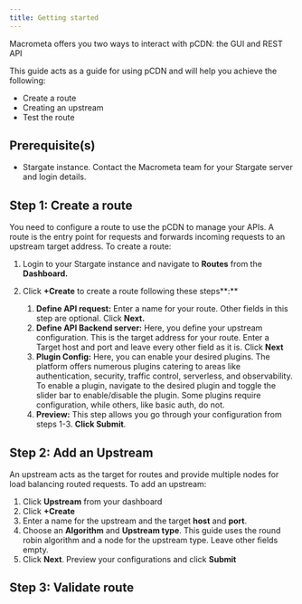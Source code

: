 ```yaml
---
title: Getting started
---
```


Macrometa offers you two ways to interact with pCDN: the GUI and REST API

This guide acts as a guide for using pCDN and will help you achieve the following:

- Create a route
- Creating an upstream
- Test the route

## Prerequisite(s)

- Stargate instance. Contact the Macrometa team for your Stargate server and login details.

## Step 1: Create a route

You need to configure a route to use the pCDN to manage your APIs. A route is the entry point for requests and forwards incoming requests to an upstream target address. To create a route:

1. Login to your Stargate instance and navigate to **Routes** from the **Dashboard.**
2. Click **+Create** to create a route following these steps**:**

    1. **Define API request:**  Enter a name for your route. Other fields in this step are optional. Click **Next.**
    1. **Define API Backend server:** Here, you define your upstream configuration. This is the target address for your route. Enter a Target host and port and leave every other field as it is. Click **Next**
    1. **Plugin Config:** Here, you can enable your desired plugins. The platform offers numerous plugins catering to areas like authentication, security, traffic control, serverless, and observability. 
    To enable a plugin, navigate to the desired plugin and toggle the slider bar to enable/disable the plugin. Some plugins require configuration, while others, like basic auth, do not. 
    1. **Preview:** This step allows you go through your configuration from steps 1-3.  **Click Submit**.

## Step 2: Add an Upstream

An upstream acts as the target for routes and provide multiple nodes for load balancing routed requests. To add an upstream:

1. Click **Upstream** from your dashboard
2. Click **+Create** 
3. Enter a name for the upstream and the target **host** and **port**. 
4. Choose an **Algorithm** and **Upstream type**. This guide uses the round robin algorithm and a node for the upstream type. Leave other fields empty. 
5. Click **Next**. Preview your configurations and click **Submit**

## Step 3: Validate route
